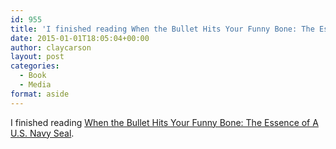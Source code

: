 ```yaml
---
id: 955
title: 'I finished reading When the Bullet Hits Your Funny Bone: The Essence of A U.S. Navy Seal'
date: 2015-01-01T18:05:04+00:00
author: claycarson
layout: post
categories: 
  - Book
  - Media
format: aside
---
```

I finished reading [When the Bullet Hits Your Funny Bone: The Essence of A U.S. Navy Seal](http://amazon.com/exec/obidos/ASIN/1606190660/claycarson0c-20).<!--more-->